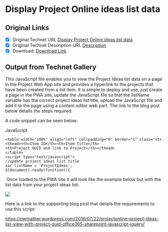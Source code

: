 # Display Project Online ideas list data

## Original Links

- [x] Original Technet URL [Display Project Online ideas list data](https://gallery.technet.microsoft.com/Display-Online-ideas-list-c59c8cc7)
- [x] Original Technet Description URL [Description](https://gallery.technet.microsoft.com/Display-Online-ideas-list-c59c8cc7/description)
- [x] Download: [Download Link](Download\Display_Project_Ideas_data.js)

## Output from Technet Gallery

This JavaScript file enables you to view the Project Ideas list data on a page in the Project Web App site and provides a hyperlink to the projects that have been created from a list item. It is simple to deploy and use, just create a page in the PWA site,  update the JavaScript file so that the listName variable has the correct project ideas list title, upload the JavaScript file and add it to the page using a content editor web part. The link to the blog post below details the steps required.

A code snippet can be seen below:

JavaScript

```
<table width="100%" align="left" cellpadding="0" border="1" class="stripe hover" id="ProjectIdeasTable">
<thead><th>Item ID</th><th>Item Title</th><th>Project GUID and link to Project</th></thead>
</table>
<script type="text/javascript">
//update project ideas list title
var listName = 'ProjectIdeas';
$(document).ready(function(){
```

 Once loaded to the PWA site it will look like the example below but with the list data from your project ideas list:

![](Images\projectideasview.png)

Here is a link to the supporting blog post that details the requirements to use this script:

https://pwmather.wordpress.com/2016/07/22/projectonline-project-ideas-list-view-with-project-guid-office365-sharepoint-javascript-jquery/

